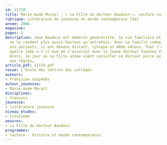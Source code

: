```yaml
---
id: 11719
title: Marie-Aude Murail : « La Fille du docteur Baudoin ». Lecture cursive 
rubrique: Littérature de jeunesse et monde contemporain [3e]
annee: 2006
magazine: 
pages: 2
description: Jean Baudoin est médecin généraliste. Sa vie familiale et son métier
  ne le rendent plus aussi heureux qu’autrefois. Avec sa famille comme à l’égard de
  ses patients, il est devenu distant, cynique et même odieux. Tout l’agace. De plus,
  quelle idée a-t-il eue de s’associer avec le jeune docteur Vianney Chasseloup ?
  Alors, le jour où sa fille aînée vient consulter ce dernier parce qu’elle n’a plus
  ses règles…
article_pdf: 11719.pdf
revue: L’école des lettres des collèges
auteurs:
- Françoise Cespédès
auteur_jeunesse:
- Marie-Aude Murail
disciplines:
- français
jeunesse:
- littérature jeunesse
niveau_etudes:
- troisième
oeuvres:
- La Fille du docteur Baudoin
programmes:
- lecture - histoire et monde contemporains
---
```

